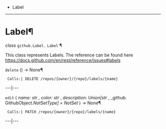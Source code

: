   + Label

* * *
# Label¶

_class_ `github.Label.`  `Label` ¶

This class represents Labels. The reference can be found here https://docs.github.com/en/rest/reference/issues#labels

`delete` () → None¶

     Calls:| DELETE /repos/{owner}/{repo}/labels/{name}

---|---

`edit` ( _name: str_ , _color: str_ , _description: Union[str_ , _github. GithubObject._NotSetType] = NotSet_ ) → None¶

     Calls:| PATCH /repos/{owner}/{repo}/labels/{name}

---|---
